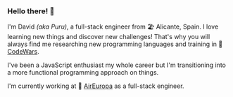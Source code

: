 ### Hello there! 👋

I'm David *(aka Puru)*, a full-stack engineer from 🏖 Alicante, Spain. 
I love learning new things and discover new challenges! That's why you will always find me researching new programming languages and training in 🥷[CodeWars](https://www.codewars.com/users/puruwin).

I've been a JavaScript enthusiast my whole career but I'm transitioning into a more functional programming approach on things.

I'm currently working at 🛫 [AirEuropa](https://www.aireuropa.com/es/en/home) as a full-stack engineer.

<!--
**puruwin/puruwin** is a ✨ _special_ ✨ repository because its `README.md` (this file) appears on your GitHub profile.

Here are some ideas to get you started:

- 🔭 I’m currently working on ...
- 🌱 I’m currently learning ...
- 👯 I’m looking to collaborate on ...
- 🤔 I’m looking for help with ...
- 💬 Ask me about ...
- 📫 How to reach me: ...
- 😄 Pronouns: ...
- ⚡ Fun fact: ...
-->
